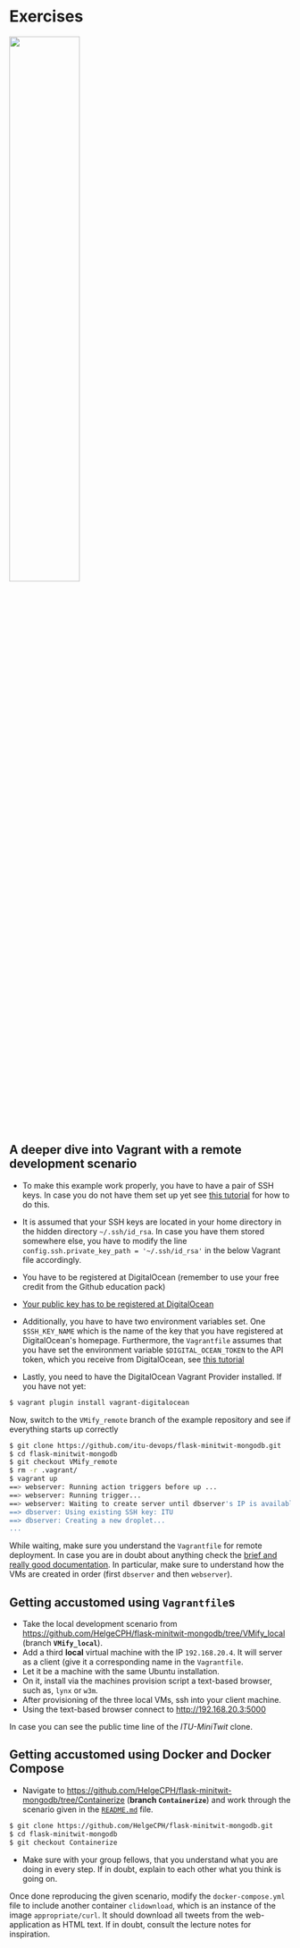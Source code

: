 # Exercises

<img src="https://media.giphy.com/media/13GIgrGdslD9oQ/giphy.gif" width=50%/>


## A deeper dive into Vagrant with a **remote** development scenario

  - To make this example work properly, you have to have a pair of SSH keys. In case you do not have them set up yet see [this tutorial](https://www.digitalocean.com/community/tutorials/how-to-set-up-ssh-keys-on-ubuntu-1804) for how to do this.

  - It is assumed that your SSH keys are located in your home directory in the hidden directory `~/.ssh/id_rsa`. In case you have them stored somewhere else, you have to modify the line `config.ssh.private_key_path = '~/.ssh/id_rsa'` in the below Vagrant file accordingly.
  - You have to be registered at DigitalOcean (remember to use your free credit from the Github education pack)
  - [Your public key has to be registered at DigitalOcean](https://www.digitalocean.com/docs/droplets/how-to/add-ssh-keys/to-account/)

  - Additionally, you have to have two environment variables set. One `$SSH_KEY_NAME` which is the name of the key that you have registered at DigitalOcean's homepage. Furthermore, the `Vagrantfile` assumes that you have set the environment variable `$DIGITAL_OCEAN_TOKEN` to the API token, which you receive from DigitalOcean, see [this tutorial](https://www.digitalocean.com/docs/api/create-personal-access-token/)

  - Lastly, you need to have the DigitalOcean Vagrant Provider installed. If you have not yet:

```bash
$ vagrant plugin install vagrant-digitalocean
```

Now, switch to the `VMify_remote` branch of the example repository and see if everything starts up correctly


```bash
$ git clone https://github.com/itu-devops/flask-minitwit-mongodb.git
$ cd flask-minitwit-mongodb
$ git checkout VMify_remote
$ rm -r .vagrant/
$ vagrant up
==> webserver: Running action triggers before up ...
==> webserver: Running trigger...
==> webserver: Waiting to create server until dbserver's IP is available.
==> dbserver: Using existing SSH key: ITU
==> dbserver: Creating a new droplet...
...
```

While waiting, make sure you understand the `Vagrantfile` for remote deployment.
In case you are in doubt about anything check the [brief and really good documentation](https://www.vagrantup.com/docs/).
In particular, make sure to understand how the VMs are created in order (first `dbserver` and then `webserver`).



## Getting accustomed using `Vagrantfile`s

  * Take the local development scenario from https://github.com/HelgeCPH/flask-minitwit-mongodb/tree/VMify_local (branch **`VMify_local`**).
  * Add a third **local** virtual machine with the IP `192.168.20.4`. It will server as a client (give it a corresponding name in the `Vagrantfile`. 
  * Let it be a machine with the same Ubuntu installation. 
  * On it, install via the machines provision script a text-based browser, such as, `lynx` or `w3m`.
  * After provisioning of the three local VMs, ssh into your client machine.
  * Using the text-based browser connect to http://192.168.20.3:5000

In case you can see the public time line of the _ITU-MiniTwit_ clone.


## Getting accustomed using Docker and Docker Compose

  - Navigate to https://github.com/HelgeCPH/flask-minitwit-mongodb/tree/Containerize (**branch `Containerize`**) and work through the scenario given in the [`README.md`](https://github.com/itu-devops/flask-minitwit-mongodb/tree/Containerize) file.

```bash
$ git clone https://github.com/HelgeCPH/flask-minitwit-mongodb.git
$ cd flask-minitwit-mongodb
$ git checkout Containerize
```
  - Make sure with your group fellows, that you understand what you are doing in every step. If in doubt, explain to each other what you think is going on.

Once done reproducing the given scenario, modify the `docker-compose.yml` file to include another container `clidownload`, which is an instance of the image `appropriate/curl`. It should download all tweets from the web-application as HTML text. If in doubt, consult the lecture notes for inspiration.

